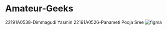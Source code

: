 # Amateur-Geeks
22191A0538-Dimmagudi Yasmin
22191A0526-Panameti Pooja Sree
![figma](https://github.com/Poojasreepanameti/Amateur-Geeks/assets/129244059/8c7d88ff-4466-4e1e-8c23-d6024e1d2d2a)
